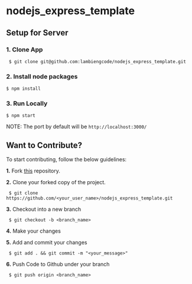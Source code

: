 # nodejs_express_template


 ## Setup for Server

  ### 1. Clone App
  
 
     $ git clone git@github.com:lambiengcode/nodejs_express_template.git
 
    
 ### 2. Install node packages
   ```
   $ npm install 
  ```
  
   ### 3. Run Locally 
   ```
   $ npm start  
  ```
  NOTE: The port by default will be ```http://localhost:3000/```
  
  
    
## Want to Contribute?

To start contributing, follow the below guidelines: 

**1.**  Fork [this](git@github.com:lambiengcode/nodejs_express_template.git) repository.

**2.**  Clone your forked copy of the project.

     $ git clone https://github.com/<your_user_name>/nodejs_express_template.git

     
**3.** Checkout into a new branch 

     $ git checkout -b <branch_name>

**4.** Make your changes

**5.** Add and commit your changes

     $ git add . && git commit -m "<your_message>"
     
**6.** Push Code to Github under your branch 

     $ git push origin <branch_name>   
  
